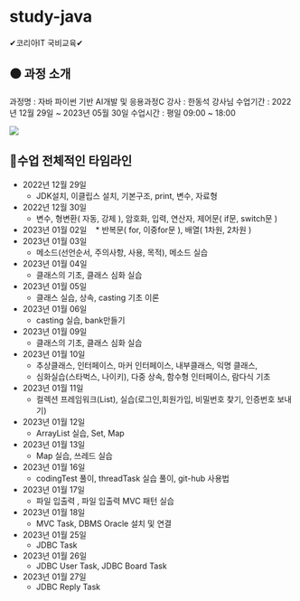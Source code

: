 # study-java
✔코리아IT 국비교육✔

<h2>⚫ 과정 소개</h2>
과정명 : 자바 파이썬 기반 AI개발 및 응용과정C
강사 : 한동석 강사님
수업기간 : 2022년 12월 29일 ~ 2023년 05월 30일
수업시간 : 평일 09:00 ~ 18:00

![](../header.png)

## 🎈수업 전체적인 타임라인

* 2022년 12월 29일
    * JDK설치, 이클립스 설치, 기본구조, print, 변수, 자료형
* 2022년 12월 30일
    * 변수, 형변환( 자동, 강제 ), 암호화, 입력, 연산자, 제어문( if문, switch문 )
* 2023년 01월 02일
    * 반복문( for, 이중for문 ), 배열( 1차원, 2차원 )
* 2023년 01월 03일
    * 메소드(선언순서, 주의사항, 사용, 목적), 메소드 실습
* 2023년 01월 04일
    * 클래스의 기초, 클래스 심화 실습
* 2023년 01월 05일
    * 클래스 실습, 상속, casting 기초 이론
* 2023년 01월 06일
    * casting 실습, bank만들기
* 2023년 01월 09일
    * 클래스의 기초, 클래스 심화 실습
* 2023년 01월 10일
    * 추상클래스, 인터페이스, 마커 인터페이스, 내부클래스, 익명 클래스,
    * 심화실습(스타벅스, 나이키), 다중 상속, 함수형 인터페이스, 람다식 기초
* 2023년 01월 11일
    * 컬렉션 프레임워크(List), 실습(로그인,회원가입, 비밀번호 찾기, 인증번호 보내기)
* 2023년 01월 12일
    * ArrayList 실습, Set, Map
* 2023년 01월 13일
    * Map 실습, 쓰레드 실습
* 2023년 01월 16일
    * codingTest 풀이, threadTask 실습 풀이, git-hub 사용법
* 2023년 01월 17일
    * 파일 입출력 , 파일 입출력 MVC 패턴 실습
* 2023년 01월 18일
    * MVC Task, DBMS Oracle 설치 및 연결
* 2023년 01월 25일
    * JDBC Task
* 2023년 01월 26일
    * JDBC User Task, JDBC Board Task
* 2023년 01월 27일
    * JDBC Reply Task
